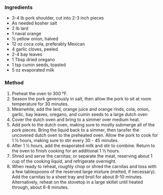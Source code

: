 ### Ingredients
- 3-4 lb pork shoulder, cut into 2-3 inch pieces 
- As needed kosher salt
- 2 lb lard
- 1 naval orange
- ½ yellow onion, halved
- 12 oz coca cola, preferably Mexican 
- 4 garlic cloves, peeled
- 2-4 bay leaves
- 1 Tbsp dried oregano
- 1 tsp cumin seeds, toasted 
- 5 oz evaporated milk

### Method
1. Preheat the oven to 300 °F.
2. Season the pork generously in salt, then allow the pork to sit at room temperature for 30 minutes. 
3. Meanwhile, add the lard, orange juice and orange rinds, cola, onion, garlic, bay leaves, oregano, and cumin seeds to a large dutch oven
4. Cover the dutch oven and bring to a simmer over medium heat. 
5. Add pork to the dutch oven, making sure to mostly submerge all of the pork pieces. Bring the liquid back to a simmer, then tansfer the uncovered dutch oven to the preheated oven. Allow the pork to cook for 1 ½ hours, making sure to stir every 30 - 45 minutes. 
6. After 1 ½ hours, add the evaporated milk and stir to combine. Return to the oven to finish cooking for an additional 1 ½ hours.
7. Shred and serve the carnitas; or separate the meat, reserving about 1 cup of the cooking liquid, and refrigerate overnight.  
8. When ready to reheat, roughly chop or shred the carnitas and toss with a few tablespoons of the reserved large mixture (melted, if necessary). Add the carnitas to a sheet tray and broil for about 8-10 minutes. Alternatively, reheat on the stovetop in a large skillet until heated through, about 6-8 minutes.